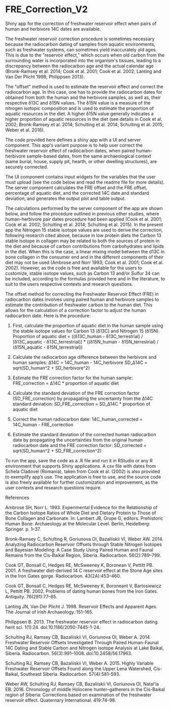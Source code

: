 # FRE_Correction_V2
Shiny app for the correction of freshwater reservoir effect when pairs of human and herbivore 14C dates are available.

The freshwater reservoir correction procedure is sometimes necessary because the radiocarbon dating of samples from aquatic environments, such as freshwater systems, can sometimes yield inaccurately old ages. This is due to the "reservoir effect," which occurs when old carbon from the surrounding water is incorporated into the organism's tissues, leading to a discrepancy between the radiocarbon age and the actual calendar age (Bronk-Ramsey et al. 2014; Cook et al. 2001; Cook et al. 2002; Lanting and Van Der Plicht 1998; Philippsen 2013). 

The "offset" method is used to estimate the reservoir effect and correct the radiocarbon age. In this case, one has to provide the radiocarbon dates for obtained from both the human and the herbivore samples, as well as, their respective δ13C and δ15N values. The δ15N value is a measure of the nitrogen isotopic composition and is used to estimate the proportion of aquatic resources in the diet. A higher δ15N value generally indicates a higher proportion of aquatic resources in the diet (see details in Cook et al. 2002; Bronk-Ramsey et al. 2014; Schulting et al. 2014; Schulting et al. 2015; Weber et al. 2016).

The code provided here defines a shiny app with a UI and server component.
This app's variant purpose is to help user correct the freshwater reservoir effect of radiocarbon dates, when paired human-herbivore sample-based dates, from the same archaeological context (same burial, house, supply pit, hearth, or other dwelling structures), are securely connected.

The UI component contains input widgets for the variables that the user must upload (see the code below and read the readme file for more details).
The server component calculates the FRE offset and the FRE offset, percentage of aquatic diet, and the corrected 14C date and standard deviation, and generates the output plot and table output.

The calculations performed by the server component of the app are shown below, and follow the procedure outlined in previous other studies, where human-herbivore pair dates procedure had been applied (Cook et al. 2001; Cook et al. 2002; Schulting et al. 2014; Schulting et al. 2015).
In the present app the Nitrogen 15 stable isotope values are used to derive the correction, following research cited above, because in low protein diets the Carbon 13 stable isotope in collagen may be related to both the sources of protein in the diet and because of carbon contributions from carbohydrates and lipids in the diet. When this is the case, a linear mixing model between the  d13C in bone collagen in the consumer end and in the different components of their diet may not be used (Ambrose and Norr 1993; Cook et al. 2001; Cook et al. 2002).
However, as the code is free and available for the users to customize, stable isotope values, such as Carbon 13 and/or Sulfur 34 can be included, according to the formulas provided here and in the literature, to suit to the users respective contexts and research questions.

The offset method for correcting the Freshwater Reservoir Effect (FRE) in radiocarbon dates involves using paired human and herbivore samples to estimate the contribution of freshwater carbon to the human diet. This allows for the calculation of a correction factor to adjust the human radiocarbon date. Here is the procedure:

1.	First, calculate the proportion of aquatic diet in the human sample using the stable isotope values for Carbon 13 (δ13C) and Nitrogen 15 (δ15N).
Proportion of aquatic diet = ((δ13C_human - δ13C_terrestrial) / (δ13C_aquatic - δ13C_terrestrial)) * ((δ15N_human - δ15N_terrestrial) / (δ15N_aquatic - δ15N_terrestrial))

2.	Calculate the radiocarbon age difference between the herbivore and human samples:
Δ14C = 14C_human - 14C_herbivore
SD_Δ14C = sqrt(SD_human^2 + SD_herbivore^2)

3.	Estimate the FRE correction factor for the human sample:
FRE_correction = Δ14C * proportion of aquatic diet

4.   Calculate the standard deviation of the FRE correction factor (SD_FRE_correction) by propagating the uncertainty from the Δ14C standard deviation:
SD_FRE_correction = SD_Δ14C * proportion of aquatic diet

5.   Correct the human radiocarbon date:
14C_human_corrected = 14C_human - FRE_correction  

6.    Estimate the standard deviation of the corrected human radiocarbon date by propagating the uncertainties from the original human radiocarbon date and the FRE correction factor:
SD_corrected = sqrt(SD_human^2 + SD_FRE_correction^2)

To run the app, save the code as a .R file and run it in RStudio or any R environment that supports Shiny applications.
A csv file with dates from Schela Cladovei (Romania), taken from Cook et al. (2002) is also provided to exemplify app’s use.
The application is free to use, and the source code is also freely available for further customization and improvement, as the user contexts and research questions require.

References

Ambrose SH, Norr L. 1993. Experimental Evidence for the Relationship of the Carbon Isotope Ratios of Whole Diet and Dietary Protein to Those of Bone Collagen and Carbonate. In: Lambert JB, Grupe G, editors. Prehistoric Human Bone: Archaeology at the Molecular Level. Berlin, Heidelberg: Springer. p. 1–37. 

Bronk-Ramsey C, Schulting R, Goriunova OI, Bazaliiskii VI, Weber AW. 2014. Analyzing Radiocarbon Reservoir Offsets through Stable Nitrogen Isotopes and Bayesian Modeling: A Case Study Using Paired Human and Faunal Remains from the Cis-Baikal Region, Siberia. Radiocarbon. 56(2):789–799. 

Cook GT, Bonsall C, Hedges RE, McSweeney K, Boronean V, Pettitt PB. 2001. A freshwater diet-derived 14 C reservoir effect at the Stone Age sites in the Iron Gates gorge. Radiocarbon. 43(2A):453–460.

Cook GT, Bonsall C, Hedges RE, McSweeney K, Boroneant V, Bartosiewicz L, Pettitt PB. 2002. Problems of dating human bones from the Iron Gates. Antiquity. 76(291):77–85.

Lanting JN, Van Der Plicht J. 1998. Reservoir Effects and Apparent Ages. The Journal of Irish Archaeology.:151–165.

Philippsen B. 2013. The freshwater reservoir effect in radiocarbon dating. herit sci. 1(1):24. doi:10.1186/2050-7445-1-24.

Schulting RJ, Ramsey CB, Bazaliiskii VI, Goriunova OI, Weber A. 2014. Freshwater Reservoir Offsets Investigated Through Paired Human-Faunal 14C Dating and Stable Carbon and Nitrogen Isotope Analysis at Lake Baikal, Siberia. Radiocarbon. 56(3):991–1008. doi:10.2458/56.17963. 

Schulting RJ, Ramsey CB, Bazaliiskii VI, Weber A. 2015. Highly Variable Freshwater Reservoir Offsets Found along the Upper Lena Watershed, Cis-Baikal, Southeast Siberia. Radiocarbon. 57(4):581–593. 

Weber AW, Schulting RJ, Ramsey CB, Bazaliiskii VI, Goriunova OI, Natal’ia EB. 2016. Chronology of middle Holocene hunter–gatherers in the Cis-Baikal region of Siberia: Corrections based on examination of the freshwater reservoir effect. Quaternary International. 419:74–98.
